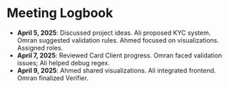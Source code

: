 # Meeting Logbook
- **April 5, 2025**: Discussed project ideas. Ali proposed KYC system. Omran suggested validation rules. Ahmed focused on visualizations. Assigned roles.
- **April 7, 2025**: Reviewed Card Client progress. Omran faced validation issues; Ali helped debug regex.
- **April 9, 2025**: Ahmed shared visualizations. Ali integrated frontend. Omran finalized Verifier.
